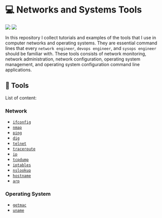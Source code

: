 # :computer: Networks and Systems Tools

![](https://img.shields.io/badge/lang-shell-success)
![](https://img.shields.io/badge/concept-network-red)

In this repository I collect tutorials and examples of the tools that I use
in computer networks and operating systems.
They are essential command lines that every ```network engineer```, ```devops engineer```, and ```sysops engineer```
should be familiar with.
These tools consists of network monitoring, network administration, network configuration,
operating system management, and operating system configuration command line applications.

## 	:toolbox: Tools

List of content:

### Network

- [```ifconfig```](./ifconfig/README.md)
- [```nmap```](./nmap/README.md)
- [```ping```](./ping/README.md)
- [```dig```](./dig/README.md)
- [```telnet```](./telnet/README.md)
- [```traceroute```](./traceroute/README.md)
- [```ip```](./ip/README.md)
- [```tcpdump```](./tcpdump/README.md)
- [```iptables```](./iptables/README.md)
- [```nslookup```](./nslookup/README.md)
- [```hostname```](./hostname/README.md)
- [```arp```](./arp/README.md)

### Operating System

- [```getmac```](./getmac/README.md)
- [```uname```](./uname/README.md)
